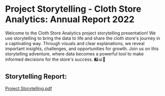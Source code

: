 # Project Storytelling - Cloth Store Analytics: Annual Report 2022

Welcome to the Cloth Store Analytics project storytelling presentation! We use storytelling to bring the data to life and share the cloth store's journey in a captivating way. Through visuals and clear explanations, we reveal important insights, challenges, and opportunities for growth. Join us on this storytelling adventure, where data becomes a powerful tool to make informed decisions for the store's success. 🛍️📊🚀

## Storytelling Report:
[Project Storytelling.pdf](https://github.com/Yogendra-Wadkar/E_commerce_Sales_Analysis_Dashboard_with_Power_BI/files/12164245/Project.Storytelling.pdf)
